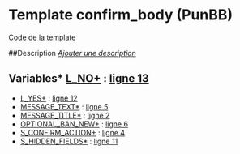 # Template confirm_body (PunBB)

[Code de la template](../../punbb/confirm_body.tpl)

##Description
[*Ajouter une description*](https://fa-tvars.appspot.com/tpl/punbb/confirm_body)

## Variables* [L_NO](https://github.com/Etana/template.list/blob/master/var/L_NO.md#readme)<a href="https://fa-tvars.appspot.com/var/L_NO">+</a> : [ligne 13](../tpl/src/punbb/confirm_body.tpl#L13)
* [L_YES](https://github.com/Etana/template.list/blob/master/var/L_YES.md#readme)<a href="https://fa-tvars.appspot.com/var/L_YES">+</a> : [ligne 12](../tpl/src/punbb/confirm_body.tpl#L12)
* [MESSAGE_TEXT](https://github.com/Etana/template.list/blob/master/var/MESSAGE_TEXT.md#readme)<a href="https://fa-tvars.appspot.com/var/MESSAGE_TEXT">*</a> : [ligne 5](../tpl/src/punbb/confirm_body.tpl#L5)
* [MESSAGE_TITLE](https://github.com/Etana/template.list/blob/master/var/MESSAGE_TITLE.md#readme)<a href="https://fa-tvars.appspot.com/var/MESSAGE_TITLE">*</a> : [ligne 2](../tpl/src/punbb/confirm_body.tpl#L2)
* [OPTIONAL_BAN_NEW](https://github.com/Etana/template.list/blob/master/var/OPTIONAL_BAN_NEW.md#readme)<a href="https://fa-tvars.appspot.com/var/OPTIONAL_BAN_NEW">+</a> : [ligne 6](../tpl/src/punbb/confirm_body.tpl#L6)
* [S_CONFIRM_ACTION](https://github.com/Etana/template.list/blob/master/var/S_CONFIRM_ACTION.md#readme)<a href="https://fa-tvars.appspot.com/var/S_CONFIRM_ACTION">+</a> : [ligne 4](../tpl/src/punbb/confirm_body.tpl#L4)
* [S_HIDDEN_FIELDS](https://github.com/Etana/template.list/blob/master/var/S_HIDDEN_FIELDS.md#readme)<a href="https://fa-tvars.appspot.com/var/S_HIDDEN_FIELDS">*</a> : [ligne 11](../tpl/src/punbb/confirm_body.tpl#L11)
